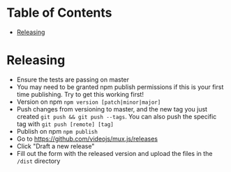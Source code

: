 # Table of Contents
- [Releasing](#releasing)

# Releasing

- Ensure the tests are passing on master
- You may need to be granted npm publish permissions if this is your first time publishing. Try to get this working first!
- Version on npm `npm version [patch|minor|major]`
- Push changes from versioning to master, and the new tag you just created `git push && git push --tags`. You can also push the specific tag with `git push [remote] [tag]`
- Publish on npm `npm publish`
- Go to https://github.com/videojs/mux.js/releases
- Click "Draft a new release"
- Fill out the form with the released version and upload the files in the `/dist` directory
